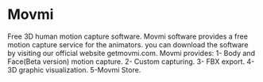 # Movmi
Free 3D human motion capture software.
Movmi software provides a free motion capture service for the animators.
you can download the software by visiting our official website getmovmi.com.
Movmi provides: 1- Body and Face(Beta version) motion capture.
2- Custom capturing.
3- FBX export.
4- 3D graphic visualization.
5-Movmi Store.
